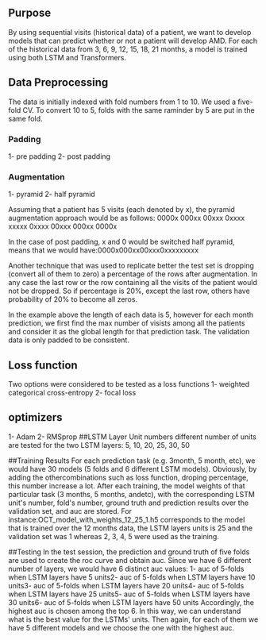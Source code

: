 ## Purpose
By using sequential visits (historical data) of a patient, we want to develop models that can predict whether or not a patient will develop AMD. For each of the historical data from 3, 6, 9, 12, 15, 18, 21 months, a model is trained using both LSTM and Transformers.

## Data Preprocessing
The data is initially indexed with fold numbers from 1 to 10. We used a five-fold CV. To convert 10 to 5, folds with the same raminder by 5 are put in the same fold.
### Padding
1- pre padding
2- post padding

### Augmentation
1- pyramid
2- half pyramid

Assuming that a patient has 5 visits (each denoted by x), the pyramid augmentation approach would be as follows:
0000x
000xx
00xxx
0xxxx
xxxxx
0xxxx
00xxx
000xx
0000x

In the case of post padding, x and 0 would be switched
half pyramid, means that we would have:0000x000xx00xxx0xxxxxxxxx

Another technique that was used to replicate better the test set is dropping (convert all of them to zero) a percentage of the rows after augmentation. In any case the last row or the row containing all the visits of the patient would not be dropped. So if percentage is 20%, except the last row, others have probability of 20% to become all zeros.

In the example above the length of each data is 5, however for each month prediction, we first find the max number of visists among all the patients and consider it as the global length for that prediction task. 
The validation data is only padded to be consistent.
## Loss function
Two options were considered to be tested as a loss functions
1- weighted categorical cross-entropy
2- focal loss

## optimizers
1- Adam
2- RMSprop
##LSTM Layer Unit numbers
different number of units are tested for the two LSTM layers: 5, 10, 20, 25, 30, 50

##Training Results
For each prediction task (e.g. 3month, 5 month, etc), we would have 30 models (5 folds and 6 different LSTM models). Obviously, by adding the othercombinations such as loss function, droping percentage, this number increase a lot. After each training, the model weights of that particular task (3 months, 5 months, andetc), with the corresponding LSTM unit's number, fold's number, ground truth and prediction results over the validation set, and auc are stored. For instance:OCT_model_with_weights_12_25_1.h5
corresponds to the model that is trained over the 12 months data, the LSTM layers units is 25 and the validation set was 1 whereas 2, 3, 4, 5 were used as the training. 

##Testing
In the test session, the prediction and ground truth of five folds are used to create the roc curve and obtain auc. Since we have 6 different number of layers, we would have 6 distinct auc values: 1- auc of 5-folds when LSTM layers have 5 units2- auc of 5-folds when LSTM layers have 10 units3- auc of 5-folds when LSTM layers have 20 units4- auc of 5-folds when LSTM layers have 25 units5- auc of 5-folds when LSTM layers have 30 units6- auc of 5-folds when LSTM layers have 50 units
Accordingly, the highest auc is chosen among the top 6. In this way, we can understand what is the best value for the LSTMs' units. Then again, for each of them we have 5 different models and we choose the one with the highest auc. 
